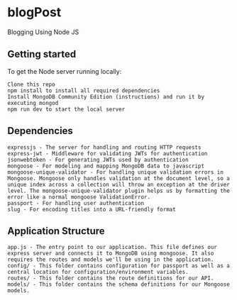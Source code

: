 # blogPost
Blogging Using Node JS

## Getting started

To get the Node server running locally:

    Clone this repo
    npm install to install all required dependencies
    Install MongoDB Community Edition (instructions) and run it by executing mongod
    npm run dev to start the local server


## Dependencies

    expressjs - The server for handling and routing HTTP requests
    express-jwt - Middleware for validating JWTs for authentication
    jsonwebtoken - For generating JWTs used by authentication
    mongoose - For modeling and mapping MongoDB data to javascript
    mongoose-unique-validator - For handling unique validation errors in Mongoose. Mongoose only handles validation at the document level, so a unique index across a collection will throw an exception at the driver level. The mongoose-unique-validator plugin helps us by formatting the error like a normal mongoose ValidationError.
    passport - For handling user authentication
    slug - For encoding titles into a URL-friendly format

## Application Structure

    app.js - The entry point to our application. This file defines our express server and connects it to MongoDB using mongoose. It also requires the routes and models we'll be using in the application.
    config/ - This folder contains configuration for passport as well as a central location for configuration/environment variables.
    routes/ - This folder contains the route definitions for our API.
    models/ - This folder contains the schema definitions for our Mongoose models.

